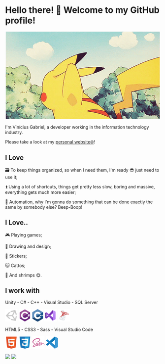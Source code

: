 # Hello there! 👋 Welcome to my GitHub profile!

<p align="center">
  <img src="images/pikachu-hello.gif">
</p>

I'm Vinícius Gabriel, a developer working in the information technology industry.

Please take a look at my [personal website🌐](https://monambike.com)!

## I Love

🗃️ To keep things organized, so when I need them, I'm ready 😎 just need to use it;

⏫ Using a lot of shortcuts, things get pretty less slow, boring and massive, everything gets much more easier;

🤖 Automation, why I'm gonna do something that can be done exactly the same by somebody else? Beep-Boop!

## I Love..

🎮 Playing games;

🎨 Drawing and design;

💬 Stickers;

🐱 Cattos;

🦐 And shrimps 😋.

## I work with

Unity - C# - C++ - Visual Studio - SQL Server
<p>
  <img height="40" src="images/tools/unity.svg"/>
  <img height="40" src="images/tools/csharp.svg"/>
  <img height="40" src="images/tools/c-plus-plus.svg"/>
  <img height="40" src="images/tools/visual-studio.svg" />
  <img height="40" src="images/tools/microsoft-sql-server.svg" />
</p>

HTML5 - CSS3 - Sass - Visual Studio Code
<p>
  <img height="40" src="images/tools/html5.svg" />
  <img height="40" src="images/tools/css3.svg"/>
  <img height="40" src="images/tools/sass.svg"/>
  <img height="40" src="images/tools/vs-code.svg"/>
</p>

<div>
  <img height="180px" src="https://github-readme-stats.vercel.app/api?username=monambike&hide=contribs&show_icons=true&theme=transparent">
  <img height="180px" src="https://github-readme-stats.vercel.app/api/top-langs/?username=monambike&layout=compact&theme=transparent&exclude_repo=ouroweb-icons-storage,project-hanabi-web,educational-and-research-code-snippets,kwijisho-discord-bot-legacy,diversao-inclusiva,doce-do-bom-mobile,clock-in-tracker">
</div>
